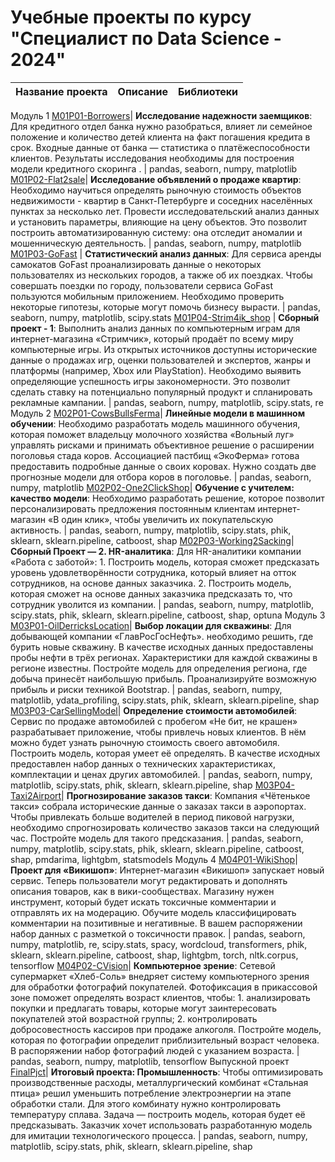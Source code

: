 # Учебные проекты по курсу "Специалист по Data Science - 2024" #
| Название проекта  | Описание | Библиотеки|
| ------------- | ------------- | ------------- |
Модуль 1
[M01P01-Borrowers](https://github.com/MalastowskiNS/-YanXPraKPjcts/blob/main/M01P01-Borrowers/borrow_it.ipynb)| **Исследование надежности заемщиков**: Для кредитного отдел банка нужно разобраться, влияет ли семейное положение и количество детей клиента на факт погашения кредита в срок. Входные данные от банка — статистика о платёжеспособности клиентов. Результаты исследования необходимы для построения модели кредитного скоринга . | pandas, seaborn, numpy, matplotlib
[M01P02-Flat2sale](https://github.com/MalastowskiNS/-YanXPraKPjcts/blob/main/M01P02-Flat2sale/flat_sales_spb.ipynb)| **Исследование объявлений о продаже квартир**: Необходимо научиться определять рыночную стоимость объектов недвижимости - квартир в Санкт-Петербурге и соседних населённых пунктах за несколько лет. Провести исследовательский анализ данных и установить параметры, влияющие на цену объектов. Это позволит построить автоматизированную систему: она отследит аномалии и мошенническую деятельность. | pandas, seaborn, numpy, matplotlib
[M01P03-GoFast](https://github.com/MalastowskiNS/-YanXPraKPjcts/blob/main/M01P03-GoFast/GoFast.ipynb)   | **Статистический анализ данных**: Для сервиса аренды самокатов GoFast проанализировать данные о некоторых пользователях из нескольких городов, а также об их поездках. Чтобы совершать поездки по городу, пользователи сервиса GoFast пользуются мобильным приложением. Необходимо проверить некоторые гипотезы, которые могут помочь бизнесу вырасти. | pandas, seaborn, numpy, matplotlib, scipy.stats
[M01P04-Strim4ik_shop](https://github.com/MalastowskiNS/-YanXPraKPjcts/blob/main/M01P04-Strim4ik_shop/Strim4ik_shop.ipynb) | **Сборный проект - 1**: Выполнить анализ данных по компьютерным играм для интернет-магазина «Стримчик», который продаёт по всему миру компьютерные игры. Из открытых источников доступны исторические данные о продажах игр, оценки пользователей и экспертов, жанры и платформы (например, Xbox или PlayStation). Необходимо выявить определяющие успешность игры закономерности. Это позволит сделать ставку на потенциально популярный продукт и спланировать рекламные кампании. | pandas, seaborn, numpy, matplotlib, scipy.stats, re
Модуль 2
[M02P01-CowsBullsFerma](https://github.com/MalastowskiNS/-YanXPraKPjcts/blob/main/M02P01-CowsBullsFerma/pjct11(final).ipynb)| **Линейные модели в машинном обучении**:  Необходимо разработать модель машинного обучения, которая поможет владельцу молочного хозяйства «Вольный луг» управлять рисками и принимать объективное решение о расширении поголовья стада коров. Ассоциацией пастбищ «ЭкоФерма» готова предоставить подробные данные о своих коровах. Нужно создать две прогнозные модели для отбора коров в поголовье. | pandas, seaborn, numpy, matplotlib
[M02P02-One2ClickShop](https://github.com/MalastowskiNS/-YanXPraKPjcts/blob/main/M02P02-One2ClickShop/OneClickShop.ipynb)| **Обучение с учителем: качество модели**: Необходимо разработать решение, которое позволит персонализировать предложения постоянным клиентам интернет-магазин «В один клик», чтобы увеличить их покупательскую активность. | pandas, seaborn, numpy, matplotlib, scipy.stats, phik, sklearn, sklearn.pipeline,  catboost, shap
[M02P03-Working2Sacking](https://github.com/MalastowskiNS/-YanXPraKPjcts/blob/main/M02P03-Working2Sacking/Working2Sacking.ipynb)| **Сборный Проект — 2. HR-аналитика**: Для HR-аналитики компании «Работа с заботой»: 1. Построить модель, которая сможет предсказать уровень удовлетворённости сотрудника, который влияет на отток сотрудников, на основе данных заказчика. 2. Построить модель, которая сможет на основе данных заказчика предсказать то, что сотрудник уволится из компании. | pandas, seaborn, numpy, matplotlib, scipy.stats, phik, sklearn, sklearn.pipeline,  catboost, shap, optuna
Модуль 3
[M03P01-OilDerricksLocation](https://github.com/MalastowskiNS/-YanXPraKPjcts/blob/main/M03P01-OilDerricksLocation/start.ipynb)| **Выбор локации для скважины**: Для добывающей компании «ГлавРосГосНефть». необходимо решить, где бурить новые скважину. В качестве исходных данных предоставлены пробы нефти в трёх регионах. Характеристики для каждой скважины в регионе известны. Постройте модель для определения региона, где добыча принесёт наибольшую прибыль. Проанализируйте возможную прибыль и риски техникой Bootstrap. | pandas, seaborn, numpy, matplotlib,  ydata_profiling, scipy.stats, phik, sklearn, sklearn.pipeline, shap
[M03P03-CarSellingModel](https://github.com/MalastowskiNS/-YanXPraKPjcts/blob/main/M03P03-CarSellingModel/Car4SellingModel.ipynb)| **Определение стоимости автомобилей**: Сервис по продаже автомобилей с пробегом «Не бит, не крашен» разрабатывает приложение, чтобы привлечь новых клиентов. В нём можно будет узнать рыночную стоимость своего автомобиля. Построить модель, которая умеет её определять. В качестве исходных предоставлен набор данных о технических характеристиках, комплектации и ценах других автомобилей. | pandas, seaborn, numpy, matplotlib, scipy.stats, phik, sklearn, sklearn.pipeline, shap
[M03P04-Taxi2Airport](https://github.com/MalastowskiNS/-YanXPraKPjcts/blob/main/M03P04-Taxi2Airport/Taxi2Airport.ipynb)| **Прогнозирование заказов такси**: Компания «Чётенькое такси» собрала исторические данные о заказах такси в аэропортах. Чтобы привлекать больше водителей в период пиковой нагрузки, необходимо спрогнозировать количество заказов такси на следующий час. Постройте модель для такого предсказания.  | pandas, seaborn, numpy, matplotlib, scipy.stats, phik, sklearn, sklearn.pipeline,  catboost, shap, pmdarima, lightgbm, statsmodels
Модуль 4
[M04P01-WikiShop](https://github.com/MalastowskiNS/-YanXPraKPjcts/blob/main/M04P01-WikiShop/WikiShop.ipynb)| **Проект для «Викишоп»**: Интернет-магазин «Викишоп» запускает новый сервис. Теперь пользователи могут редактировать и дополнять описания товаров, как в вики-сообществах. Магазину нужен инструмент, который будет искать токсичные комментарии и отправлять их на модерацию. Обучите модель классифицировать комментарии на позитивные и негативные. В вашем распоряжении набор данных с разметкой о токсичности правок. | pandas, seaborn, numpy, matplotlib, re, scipy.stats, spacy, wordcloud, transformers, phik, sklearn, sklearn.pipeline,  catboost, shap, lightgbm, torch, nltk.corpus, tensorflow
[M04P02-CVision](https://github.com/MalastowskiNS/-YanXPraKPjcts/blob/main/M04P02-CVision/%D0%A1ustomerAgeRegression.ipynb)| **Компьютерное зрение**: Сетевой супермаркет «Хлеб-Соль» внедряет систему компьютерного зрения для обработки фотографий покупателей. Фотофиксация в прикассовой зоне поможет определять возраст клиентов, чтобы: 1.	анализировать покупки и предлагать товары, которые могут заинтересовать покупателей этой возрастной группы; 2. контролировать добросовестность кассиров при продаже алкоголя. Постройте модель, которая по фотографии определит приблизительный возраст человека. В распоряжении набор фотографий людей с указанием возраста. | pandas, seaborn, numpy, matplotlib, tensorflow
Выпускной проект
[FinalPjct](https://github.com/MalastowskiNS/-YanXPraKPjcts/blob/main/FinalPjct/IronMade01_send2check01.ipynb)| **Итоговый проекта: Промышленность**: Чтобы оптимизировать производственные расходы, металлургический комбинат «Стальная птица» решил уменьшить потребление электроэнергии на этапе обработки стали. Для этого комбинату нужно контролировать температуру сплава. Задача — построить модель, которая будет её предсказывать. Заказчик хочет использовать разработанную модель для имитации технологического процесса.  | pandas, seaborn, numpy, matplotlib, scipy.stats, phik, sklearn, sklearn.pipeline, shap

